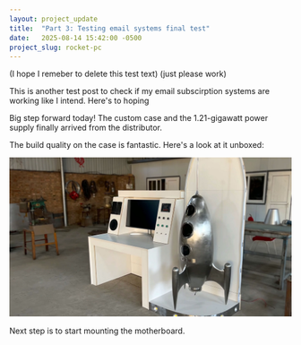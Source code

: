 ```yaml
---
layout: project_update
title:  "Part 3: Testing email systems final test"
date:   2025-08-14 15:42:00 -0500
project_slug: rocket-pc
---
```


(I hope I remeber to delete this test text) (just please work)

This is another test post to check if my email subscirption systems are working like I intend. Here's to hoping

Big step forward today! The custom case and the 1.21-gigawatt power supply finally arrived from the distributor.

The build quality on the case is fantastic. Here's a look at it unboxed:

![Photo of the new computer case](/assets/images/rocket-pc-case.jpg)

Next step is to start mounting the motherboard.